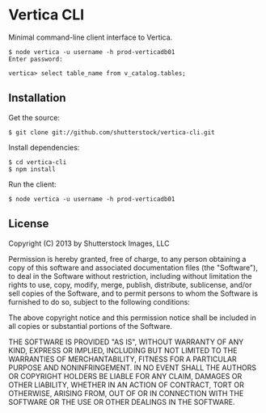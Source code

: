 # Vertica CLI

Minimal command-line client interface to Vertica.

```
$ node vertica -u username -h prod-verticadb01
Enter password:

vertica> select table_name from v_catalog.tables;
```

## Installation

Get the source:
```
$ git clone git://github.com/shutterstock/vertica-cli.git
```

Install dependencies:
```
$ cd vertica-cli
$ npm install
```

Run the client:
```
$ node vertica -u username -h prod-verticadb01
```

## License

Copyright (C) 2013 by Shutterstock Images, LLC

Permission is hereby granted, free of charge, to any person obtaining a copy of this software and associated documentation files (the "Software"), to deal in the Software without restriction, including without limitation the rights to use, copy, modify, merge, publish, distribute, sublicense, and/or sell copies of the Software, and to permit persons to whom the Software is furnished to do so, subject to the following conditions:

The above copyright notice and this permission notice shall be included in all copies or substantial portions of the Software.

THE SOFTWARE IS PROVIDED "AS IS", WITHOUT WARRANTY OF ANY KIND, EXPRESS OR IMPLIED, INCLUDING BUT NOT LIMITED TO THE WARRANTIES OF MERCHANTABILITY, FITNESS FOR A PARTICULAR PURPOSE AND NONINFRINGEMENT. IN NO EVENT SHALL THE AUTHORS OR COPYRIGHT HOLDERS BE LIABLE FOR ANY CLAIM, DAMAGES OR OTHER LIABILITY, WHETHER IN AN ACTION OF CONTRACT, TORT OR OTHERWISE, ARISING FROM, OUT OF OR IN CONNECTION WITH THE SOFTWARE OR THE USE OR OTHER DEALINGS IN THE SOFTWARE.
